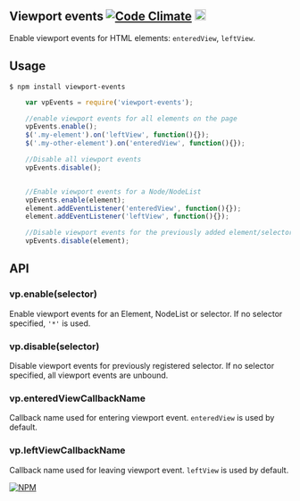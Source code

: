 ## Viewport events [![Code Climate](https://codeclimate.com/github/kudago/viewport-events/badges/gpa.svg)](https://codeclimate.com/github/kudago/viewport-events) <a href="UNLICENSE"><img src="http://upload.wikimedia.org/wikipedia/commons/6/62/PD-icon.svg" width="20"/></a>


Enable viewport events for HTML elements: `enteredView`, `leftView`.


## Usage

`$ npm install viewport-events`


```js
	var vpEvents = require('viewport-events');

	//enable viewport events for all elements on the page
	vpEvents.enable();
	$('.my-element').on('leftView', function(){});
	$('.my-other-element').on('enteredView', function(){});

	//Disable all viewport events
	vpEvents.disable();


	//Enable viewport events for a Node/NodeList
	vpEvents.enable(element);
	element.addEventListener('enteredView', function(){});
	element.addEventListener('leftView', function(){});

	//Disable viewport events for the previously added element/selector
	vpEvents.disable(element);
```

## API

### vp.enable(selector)

Enable viewport events for an Element, NodeList or selector. If no selector specified, `'*'` is used.

### vp.disable(selector)

Disable viewport events for previously registered selector. If no selector specified, all viewport events are unbound.

### vp.enteredViewCallbackName

Callback name used for entering viewport event. `enteredView` is used by default.

### vp.leftViewCallbackName

Callback name used for leaving viewport event. `leftView` is used by default.


[![NPM](https://nodei.co/npm/viewport-events.png?downloads=true&downloadRank=true&stars=true)](https://nodei.co/npm/viewport-events/)